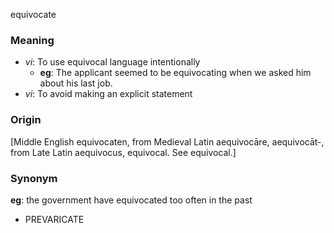 equivocate
### Meaning
+ _vi_: To use equivocal language intentionally
	+ __eg__: The applicant seemed to be equivocating when we asked him about his last job.
+ _vi_: To avoid making an explicit statement

### Origin

[Middle English equivocaten, from Medieval Latin aequivocāre, aequivocāt-, from Late Latin aequivocus, equivocal. See equivocal.]

### Synonym

__eg__: the government have equivocated too often in the past

+ PREVARICATE


